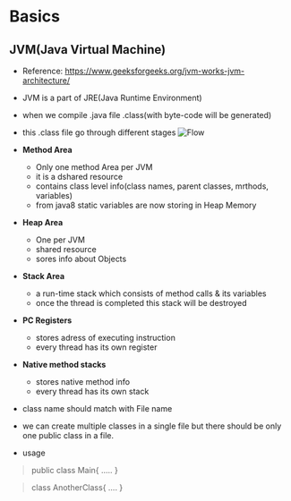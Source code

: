 # Basics

## JVM(Java Virtual Machine)

- Reference: https://www.geeksforgeeks.org/jvm-works-jvm-architecture/
- JVM is a part of JRE(Java Runtime Environment)
- when we compile .java file
  .class(with byte-code will be generated)
- this .class file go through different stages
![Flow](https://media.geeksforgeeks.org/wp-content/uploads/jvm-3.jpg)

- **Method Area**
  - Only one method Area per JVM
  - it is a dshared resource
  - contains class level info(class names, parent classes, mrthods, variables)
  - from java8 static variables are now storing in Heap Memory

- **Heap Area**
  - One per JVM
  - shared resource
  - sores info about Objects

- **Stack Area**
  - a run-time stack
    which consists of method calls & its variables
  - once the thread is completed this stack will be destroyed

- **PC Registers**
  - stores adress of executing instruction
  - every thread has its own register

- **Native method stacks**
  - stores native method info
  - every thread has its own stack

- class name should match with File name
- we can create multiple classes in a single file but
  there should be only one public class in a file.
- usage
> public class Main{
  .....
}

> class AnotherClass{
  ....
}